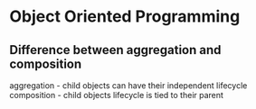# Object Oriented Programming

## Difference between aggregation and composition
aggregation - child objects can have their independent lifecycle
composition - child objects lifecycle is tied to their parent
